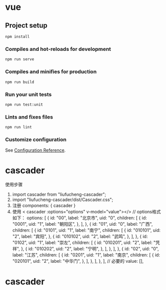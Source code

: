 # vue

## Project setup
```
npm install
```

### Compiles and hot-reloads for development
```
npm run serve
```

### Compiles and minifies for production
```
npm run build
```

### Run your unit tests
```
npm run test:unit
```

### Lints and fixes files
```
npm run lint
```

### Customize configuration
See [Configuration Reference](https://cli.vuejs.org/config/).
# cascader
使用步骤
1. import cascader from "liufucheng-cascader";
2. import "liufucheng-cascader/dist/Cascader.css";
3. 注册 components: { cascader }
4. 使用 < cascader :options="options" v-model="value"></>
// options格式如下：
    options: [
        {
          id: "00",
          label: "北京市",
          uid: "0",
          children: [
            {
              id: "0001",
              uid: "1",
              label: "朝阳区",
            },
          ],
        },
        {
          id: "01",
          uid: "0",
          label: "广西",
          children: [
            {
              id: "0101",
              uid: "1",
              label: "南宁",
              children: [
                {
                  id: "010101",
                  uid: "2",
                  label: "宾阳",
                },
                {
                  id: "010102",
                  uid: "2",
                  label: "武鸣",
                },
              ],
            },
            {
              id: "0102",
              uid: "1",
              label: "崇左",
              children: [
                {
                  id: "010201",
                  uid: "2",
                  label: "凭祥",
                },
                {
                  id: "010202",
                  uid: "2",
                  label: "宁明",
                },
              ],
            },
          ],
        },
        {
          id: "02",
          uid: "0",
          label: "江苏",
          children: [
            {
              id: "0201",
              uid: "1",
              label: "南京",
              children: [
                {
                  id: "020101",
                  uid: "2",
                  label: "中华门",
                },
              ],
            },
          ],
        },
      ],
// 必要的
value: [],
# cascader
